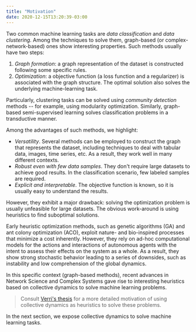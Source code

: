 ```yaml
---
title: "Motivation"
date: 2020-12-15T13:20:39-03:00
---
```


Two common machine learning tasks are *data classification* and *data
clustering*. Among the techniques to solve them, graph-based (or
complex-network-based) ones show interesting properties.  Such methods usually
have two steps:

1. *Graph formation*: a graph representation of the dataset is constructed
   following some specific rules.
2. *Optimization*: a objective function (a loss function and a regularizer) is
   associated with the graph structure.  The optimal solution also solves the
   underlying machine-learning task.

Particularly, clustering tasks can be solved using *community detection*
methods -- for example, using modularity optimization.  Similarly, graph-based
semi-supervised learning solves classification problems in a transductive
manner.

Among the advantages of such methods, we highlight:

- *Versatility*.  Several methods can be employed to construct the graph that
  represents the dataset, including techniques to deal with tabular data,
  images, time series, etc.  As a result, they work well in many different contexts.
- *Robust even with few data samples*.  They don't require large datasets to
  achieve good results.  In the classification scenario, few labeled samples
  are required.
- *Explicit and interpretable*.  The objective function is known, so it is
  usually easy to understand the results.

However, they exhibit a major drawback: solving the optimization problem is
usually unfeasible for large datasets.  The obvious work-around is using
heuristics to find suboptimal solutions.

Early heuristic optimization methods, such as genetic algorithms (GA) and ant
colony optimization (ACO), exploit nature- and bio-inspired processes that
minimize a cost inherently. However, they rely on ad-hoc computational models for
the actions and interactions of autonomous agents with the intent to assess
their effects on the system as a whole.  As a result, they show strong
stochastic behavior leading to a series of downsides, such as instability and
low comprehension of the global dynamics.

In this specific context (graph-based methods), recent advances in Network
Science and Complex Systems gave rise to interesting heuristics based on
collective dynamics to solve machine learning problems.

> Consult
> [Verri's thesis](https://teses.usp.br/teses/disponiveis/55/55134/tde-18102018-113054/en.php)
> for a more detailed motivation of using collective dynamics as heuristics to
> solve these problems.

In the next section, we expose collective dynamics to solve machine learning
tasks.
